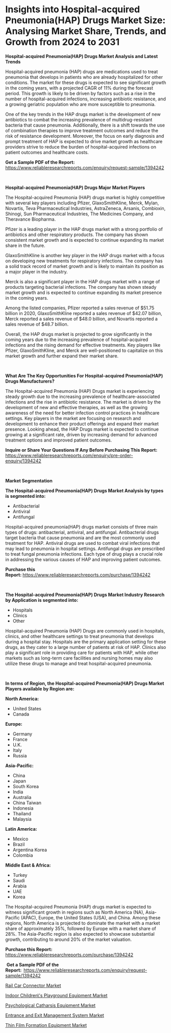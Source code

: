 <p><h1>Insights into Hospital-acquired Pneumonia(HAP) Drugs Market Size: Analysing Market Share, Trends, and Growth from 2024 to 2031</h1></p><p><strong>Hospital-acquired Pneumonia(HAP) Drugs Market Analysis and Latest Trends</strong></p>
<p><p>Hospital-acquired pneumonia (HAP) drugs are medications used to treat pneumonia that develops in patients who are already hospitalized for other conditions. The market for these drugs is expected to see significant growth in the coming years, with a projected CAGR of 11% during the forecast period. This growth is likely to be driven by factors such as a rise in the number of hospital-acquired infections, increasing antibiotic resistance, and a growing geriatric population who are more susceptible to pneumonia.</p><p>One of the key trends in the HAP drugs market is the development of new antibiotics to combat the increasing prevalence of multidrug-resistant bacteria that cause pneumonia. Additionally, there is a shift towards the use of combination therapies to improve treatment outcomes and reduce the risk of resistance development. Moreover, the focus on early diagnosis and prompt treatment of HAP is expected to drive market growth as healthcare providers strive to reduce the burden of hospital-acquired infections on patient outcomes and healthcare costs.</p></p>
<p><strong>Get a Sample PDF of the Report:&nbsp;</strong> <a href="https://www.reliableresearchreports.com/enquiry/request-sample/1394242">https://www.reliableresearchreports.com/enquiry/request-sample/1394242</a></p>
<p>&nbsp;</p>
<p><strong>Hospital-acquired Pneumonia(HAP) Drugs Major Market Players</strong></p>
<p><p>The Hospital-acquired Pneumonia (HAP) drugs market is highly competitive with several key players including Pfizer, GlaxoSmithKline, Merck, Mylan, Novartis, Teva Pharmaceutical Industries, AstraZeneca, Arsanis, Combioxin, Shinogi, Sun Pharmaceutical Industries, The Medicines Company, and Theravance Biopharma.</p><p>Pfizer is a leading player in the HAP drugs market with a strong portfolio of antibiotics and other respiratory products. The company has shown consistent market growth and is expected to continue expanding its market share in the future.</p><p>GlaxoSmithKline is another key player in the HAP drugs market with a focus on developing new treatments for respiratory infections. The company has a solid track record of market growth and is likely to maintain its position as a major player in the industry.</p><p>Merck is also a significant player in the HAP drugs market with a range of products targeting bacterial infections. The company has shown steady market growth and is expected to continue expanding its market presence in the coming years.</p><p>Among the listed companies, Pfizer reported a sales revenue of $51.75 billion in 2020, GlaxoSmithKline reported a sales revenue of $42.07 billion, Merck reported a sales revenue of $48.0 billion, and Novartis reported a sales revenue of $48.7 billion.</p><p>Overall, the HAP drugs market is projected to grow significantly in the coming years due to the increasing prevalence of hospital-acquired infections and the rising demand for effective treatments. Key players like Pfizer, GlaxoSmithKline, and Merck are well-positioned to capitalize on this market growth and further expand their market share.</p></p>
<p>&nbsp;</p>
<p><strong>What Are The Key Opportunities For Hospital-acquired Pneumonia(HAP) Drugs Manufacturers?</strong></p>
<p><p>The Hospital-acquired Pneumonia (HAP) Drugs market is experiencing steady growth due to the increasing prevalence of healthcare-associated infections and the rise in antibiotic resistance. The market is driven by the development of new and effective therapies, as well as the growing awareness of the need for better infection control practices in healthcare settings. Key players in the market are focusing on research and development to enhance their product offerings and expand their market presence. Looking ahead, the HAP Drugs market is expected to continue growing at a significant rate, driven by increasing demand for advanced treatment options and improved patient outcomes.</p></p>
<p><strong>Inquire or Share Your Questions If Any Before Purchasing This Report:</strong> <a href="https://www.reliableresearchreports.com/enquiry/pre-order-enquiry/1394242">https://www.reliableresearchreports.com/enquiry/pre-order-enquiry/1394242</a></p>
<p>&nbsp;</p>
<p><strong>Market Segmentation</strong></p>
<p><strong>The Hospital-acquired Pneumonia(HAP) Drugs Market Analysis by types is segmented into:</strong></p>
<p><ul><li>Antibacterial</li><li>Antiviral</li><li>Antifungal</li></ul></p>
<p><p>Hospital-acquired pneumonia(HAP) drugs market consists of three main types of drugs: antibacterial, antiviral, and antifungal. Antibacterial drugs target bacteria that cause pneumonia and are the most commonly used treatment for HAP. Antiviral drugs are used to combat viral infections that may lead to pneumonia in hospital settings. Antifungal drugs are prescribed to treat fungal pneumonia infections. Each type of drug plays a crucial role in addressing the various causes of HAP and improving patient outcomes.</p></p>
<p><strong>Purchase this Report:&nbsp;</strong><a href="https://www.reliableresearchreports.com/purchase/1394242">https://www.reliableresearchreports.com/purchase/1394242</a></p>
<p>&nbsp;</p>
<p><strong>The Hospital-acquired Pneumonia(HAP) Drugs Market Industry Research by Application is segmented into:</strong></p>
<p><ul><li>Hospitals</li><li>Clinics</li><li>Other</li></ul></p>
<p><p>Hospital-acquired Pneumonia (HAP) Drugs are commonly used in hospitals, clinics, and other healthcare settings to treat pneumonia that develops during a hospital stay. Hospitals are the primary application setting for these drugs, as they cater to a large number of patients at risk of HAP. Clinics also play a significant role in providing care for patients with HAP, while other markets such as long-term care facilities and nursing homes may also utilize these drugs to manage and treat hospital-acquired pneumonia.</p></p>
<p>&nbsp;</p>
<p><strong>In terms of Region, the Hospital-acquired Pneumonia(HAP) Drugs Market Players available by Region are:</strong></p>
<p>
    <p> <strong> North America: </strong>
        <ul>
            <li>United States</li>
            <li>Canada</li>
        </ul>
        </p> 
    <p> <strong> Europe: </strong>
        <ul>
            <li>Germany</li>
            <li>France</li>
            <li>U.K.</li>
            <li>Italy</li>
            <li>Russia</li>
        </ul>
        </p> 
    <p> <strong> Asia-Pacific: </strong>
        <ul>
            <li>China</li>
            <li>Japan</li>
            <li>South Korea</li>
            <li>India</li>
            <li>Australia</li>
            <li>China Taiwan</li>
            <li>Indonesia</li>
            <li>Thailand</li>
            <li>Malaysia</li>
        </ul>
        </p> 
    <p> <strong> Latin America: </strong>
        <ul>
            <li>Mexico</li>
            <li>Brazil</li>
            <li>Argentina Korea</li>
            <li>Colombia</li>
        </ul>
        </p> 
    <p> <strong> Middle East & Africa: </strong>
        <ul>
            <li>Turkey</li>
            <li>Saudi</li>
            <li>Arabia</li>
            <li>UAE</li>
            <li>Korea</li>
        </ul>
    </p>
    </p>
<p><p>The Hospital-acquired Pneumonia (HAP) drugs market is expected to witness significant growth in regions such as North America (NA), Asia-Pacific (APAC), Europe, the United States (USA), and China. Among these regions, North America is projected to dominate the market with a market share of approximately 35%, followed by Europe with a market share of 28%. The Asia-Pacific region is also expected to showcase substantial growth, contributing to around 20% of the market valuation.</p></p>
<p><strong>Purchase this Report: </strong><a href="https://www.reliableresearchreports.com/purchase/1394242">https://www.reliableresearchreports.com/purchase/1394242</a></p>
<p>&nbsp;<strong>Get a Sample PDF of the Report:&nbsp;&nbsp;</strong><a href="https://www.reliableresearchreports.com/enquiry/request-sample/1394242">https://www.reliableresearchreports.com/enquiry/request-sample/1394242</a></p>
<p><strong></strong></p>
<p><p><a href="https://medium.com/p/3b917c2dd2bd/edit">Rail Car Connector Market</a></p><p><a href="https://medium.com/p/03e7352f1970/edit">Indoor Children\'s Playground Equipment Market</a></p><p><a href="https://medium.com/@scotpurdy654/psychological-catharsis-equipment-market-size-market-outlook-and-market-forecast-2024-to-2031-ce1e0eb3e05f">Psychological Catharsis Equipment Market</a></p><p><a href="https://medium.com/@scotpurdy654/entrance-and-exit-management-system-market-insight-market-trends-growth-forecasted-from-2024-to-355f55947719">Entrance and Exit Management System Market</a></p><p><a href="https://medium.com/p/bcaae2bc4177/edit">Thin Film Formation Equipment Market</a></p></p>